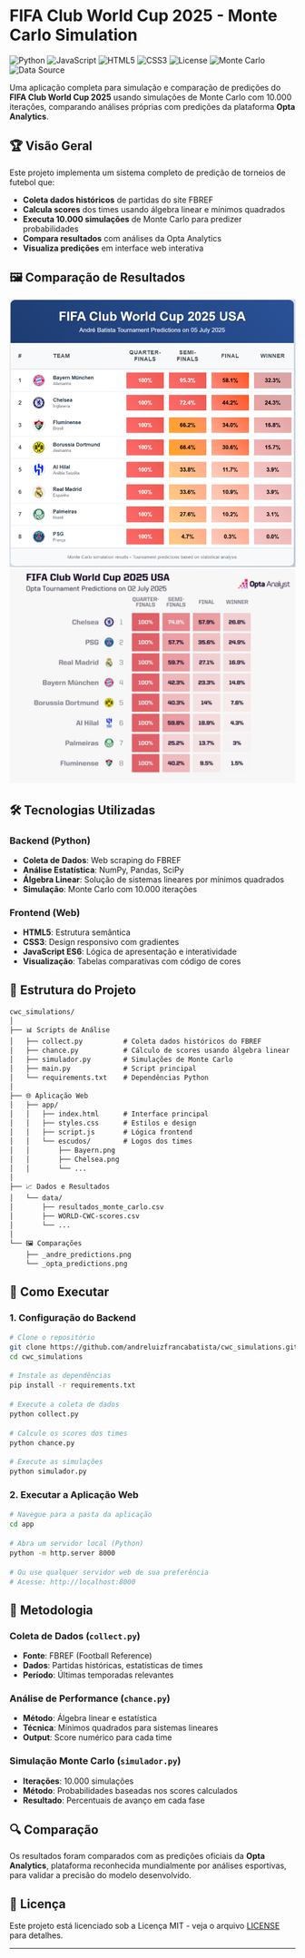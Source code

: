 # FIFA Club World Cup 2025 - Monte Carlo Simulation

![Python](https://img.shields.io/badge/python-v3.8+-blue.svg)
![JavaScript](https://img.shields.io/badge/javascript-ES6-yellow.svg)
![HTML5](https://img.shields.io/badge/html5-%23E34F26.svg?logo=html5&logoColor=white)
![CSS3](https://img.shields.io/badge/css3-%231572B6.svg?logo=css3&logoColor=white)
![License](https://img.shields.io/badge/license-MIT-green.svg)
![Monte Carlo](https://img.shields.io/badge/Monte%20Carlo-10k%20simulations-orange.svg)
![Data Source](https://img.shields.io/badge/data%20source-FBREF-lightblue.svg)

Uma aplicação completa para simulação e comparação de predições do **FIFA Club World Cup 2025** usando simulações de Monte Carlo com 10.000 iterações, comparando análises próprias com predições da plataforma **Opta Analytics**.

## 🏆 Visão Geral

Este projeto implementa um sistema completo de predição de torneios de futebol que:
- **Coleta dados históricos** de partidas do site FBREF
- **Calcula scores** dos times usando álgebra linear e mínimos quadrados
- **Executa 10.000 simulações** de Monte Carlo para predizer probabilidades
- **Compara resultados** com análises da Opta Analytics
- **Visualiza predições** em interface web interativa

## 🖼️ Comparação de Resultados

![andre_predictions](_andre_predictions.png)
![opta_predictions](_opta_predictions.png)

<!-- <div align="center">
  <img src="_andre_predictions.png" width="45%" alt="Predições André Batista" />
  <img src="_opta_predictions.png" width="45%" alt="Predições Opta Analytics" />
</div> -->

## 🛠️ Tecnologias Utilizadas

### Backend (Python)
- **Coleta de Dados**: Web scraping do FBREF
- **Análise Estatística**: NumPy, Pandas, SciPy
- **Álgebra Linear**: Solução de sistemas lineares por mínimos quadrados
- **Simulação**: Monte Carlo com 10.000 iterações

### Frontend (Web)
- **HTML5**: Estrutura semântica
- **CSS3**: Design responsivo com gradientes
- **JavaScript ES6**: Lógica de apresentação e interatividade
- **Visualização**: Tabelas comparativas com código de cores

## 📁 Estrutura do Projeto

```
cwc_simulations/
│
├── 📊 Scripts de Análise
│   ├── collect.py          # Coleta dados históricos do FBREF
│   ├── chance.py           # Cálculo de scores usando álgebra linear
│   ├── simulador.py        # Simulações de Monte Carlo
│   ├── main.py             # Script principal
│   └── requirements.txt    # Dependências Python
│
├── 🌐 Aplicação Web
│   ├── app/
│   │   ├── index.html      # Interface principal
│   │   ├── styles.css      # Estilos e design
│   │   ├── script.js       # Lógica frontend
│   │   └── escudos/        # Logos dos times
│   │       ├── Bayern.png
│   │       ├── Chelsea.png
│   │       └── ...
│
├── 📈 Dados e Resultados
│   └── data/
│       ├── resultados_monte_carlo.csv
│       ├── WORLD-CWC-scores.csv
│       └── ...
│
└── 🖼️ Comparações
    ├── _andre_predictions.png
    └── _opta_predictions.png
```

## 🚀 Como Executar

### 1. Configuração do Backend

```bash
# Clone o repositório
git clone https://github.com/andreluizfrancabatista/cwc_simulations.git
cd cwc_simulations

# Instale as dependências
pip install -r requirements.txt

# Execute a coleta de dados
python collect.py

# Calcule os scores dos times
python chance.py

# Execute as simulações
python simulador.py
```

### 2. Executar a Aplicação Web

```bash
# Navegue para a pasta da aplicação
cd app

# Abra um servidor local (Python)
python -m http.server 8000

# Ou use qualquer servidor web de sua preferência
# Acesse: http://localhost:8000
```

## 🔬 Metodologia

### Coleta de Dados (`collect.py`)
- **Fonte**: FBREF (Football Reference)
- **Dados**: Partidas históricas, estatísticas de times
- **Período**: Últimas temporadas relevantes

### Análise de Performance (`chance.py`)
- **Método**: Álgebra linear e estatística
- **Técnica**: Mínimos quadrados para sistemas lineares
- **Output**: Score numérico para cada time

### Simulação Monte Carlo (`simulador.py`)
- **Iterações**: 10.000 simulações
- **Método**: Probabilidades baseadas nos scores calculados
- **Resultado**: Percentuais de avanço em cada fase

## 🔍 Comparação

Os resultados foram comparados com as predições oficiais da **Opta Analytics**, plataforma reconhecida mundialmente por análises esportivas, para validar a precisão do modelo desenvolvido.

## 📄 Licença

Este projeto está licenciado sob a Licença MIT - veja o arquivo [LICENSE](LICENSE) para detalhes.

---

